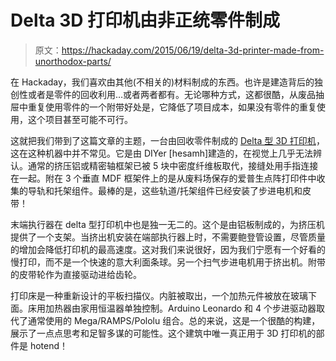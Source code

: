 # Delta 3D 打印机由非正统零件制成

> 原文：<https://hackaday.com/2015/06/19/delta-3d-printer-made-from-unorthodox-parts/>

在 Hackaday，我们喜欢由其他(不相关的)材料制成的东西。也许是建造背后的独创性或者是零件的回收利用…或者两者都有。无论哪种方式，这都很酷，从废品抽屉中重复使用零件的一个附带好处是，它降低了项目成本，如果没有零件的重复使用，这个项目甚至可能不可行。

这就把我们带到了这篇文章的主题，一台由回收零件制成的 [Delta 型 3D 打印机](http://www.instructables.com/id/DIY-delta-3D-printer-using-low-cost-recycled-parts/?ALLSTEPS)，这在这种机器中并不常见。它是由 DIYer [hesamh]建造的，在视觉上几乎无法辨认。通常的挤压铝或精密轴框架已被 5 块中密度纤维板取代，接缝处用手指连接在一起。附在 3 个垂直 MDF 框架件上的是从废料场保存的爱普生点阵打印件中收集的导轨和托架组件。最棒的是，这些轨道/托架组件已经安装了步进电机和皮带！

末端执行器在 delta 型打印机中也是独一无二的。这个是由铝板制成的，为挤压机提供了一个支架。当挤出机安装在端部执行器上时，不需要鲍登管设置，尽管质量的增加会降低打印机的最高速度。这对我们来说很好，因为我们宁愿有一个好看的慢打印，而不是一个快速的意大利面条球。另一个扫气步进电机用于挤出机。附带的皮带轮作为直接驱动进给齿轮。

打印床是一种重新设计的平板扫描仪。内脏被取出，一个加热元件被放在玻璃下面。床用加热器由家用恒温器单独控制。Arduino Leonardo 和 4 个步进驱动器取代了通常使用的 Mega/RAMPS/Pololu 组合。总的来说，这是一个很酷的构建，展示了一点点思考和足智多谋的可能性。这个建筑中唯一真正用于 3D 打印机的部件是 hotend！
